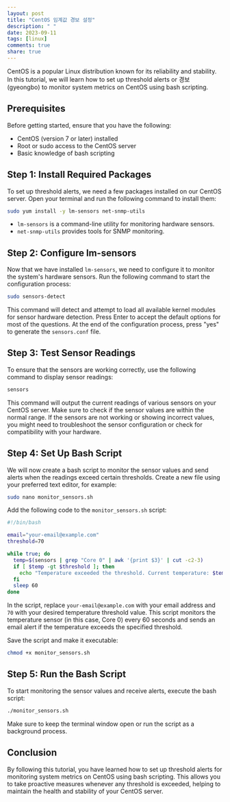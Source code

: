 ```yaml
---
layout: post
title: "CentOS 임계값 경보 설정"
description: " "
date: 2023-09-11
tags: [linux]
comments: true
share: true
---
```


CentOS is a popular Linux distribution known for its reliability and stability. In this tutorial, we will learn how to set up threshold alerts or 경보 (gyeongbo) to monitor system metrics on CentOS using bash scripting.

## Prerequisites

Before getting started, ensure that you have the following:

- CentOS (version 7 or later) installed
- Root or sudo access to the CentOS server
- Basic knowledge of bash scripting

## Step 1: Install Required Packages

To set up threshold alerts, we need a few packages installed on our CentOS server. Open your terminal and run the following command to install them:

```bash
sudo yum install -y lm-sensors net-snmp-utils
```

- `lm-sensors` is a command-line utility for monitoring hardware sensors.
- `net-snmp-utils` provides tools for SNMP monitoring.

## Step 2: Configure lm-sensors

Now that we have installed `lm-sensors`, we need to configure it to monitor the system's hardware sensors. Run the following command to start the configuration process:

```bash
sudo sensors-detect
```

This command will detect and attempt to load all available kernel modules for sensor hardware detection. Press Enter to accept the default options for most of the questions. At the end of the configuration process, press "yes" to generate the `sensors.conf` file.

## Step 3: Test Sensor Readings

To ensure that the sensors are working correctly, use the following command to display sensor readings:

```bash
sensors
```

This command will output the current readings of various sensors on your CentOS server. Make sure to check if the sensor values are within the normal range. If the sensors are not working or showing incorrect values, you might need to troubleshoot the sensor configuration or check for compatibility with your hardware.

## Step 4: Set Up Bash Script

We will now create a bash script to monitor the sensor values and send alerts when the readings exceed certain thresholds. Create a new file using your preferred text editor, for example:

```bash
sudo nano monitor_sensors.sh
```

Add the following code to the `monitor_sensors.sh` script:

```bash
#!/bin/bash

email="your-email@example.com"
threshold=70

while true; do
  temp=$(sensors | grep "Core 0" | awk '{print $3}' | cut -c2-3)
  if [ $temp -gt $threshold ]; then
    echo "Temperature exceeded the threshold. Current temperature: $temp" | mail -s "Temperature Alert" $email
  fi
  sleep 60
done
```

In the script, replace `your-email@example.com` with your email address and `70` with your desired temperature threshold value. This script monitors the temperature sensor (in this case, Core 0) every 60 seconds and sends an email alert if the temperature exceeds the specified threshold.

Save the script and make it executable:

```bash
chmod +x monitor_sensors.sh
```

## Step 5: Run the Bash Script

To start monitoring the sensor values and receive alerts, execute the bash script:

```bash
./monitor_sensors.sh
```

Make sure to keep the terminal window open or run the script as a background process.

## Conclusion

By following this tutorial, you have learned how to set up threshold alerts for monitoring system metrics on CentOS using bash scripting. This allows you to take proactive measures whenever any threshold is exceeded, helping to maintain the health and stability of your CentOS server.